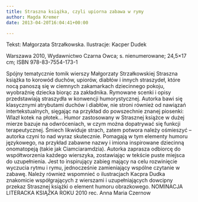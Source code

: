 ```yaml
---
title: Straszna książka, czyli upiorna zabawa w rymy
author: Magda Kremer
date: 2013-04-20T16:04:41+00:00

---
```

Tekst: Małgorzata Strzałkowska. Ilustracje: Kacper Dudek
  
Warszawa 2010, Wydawnictwo Czarna Owca; s. nienumerowane; 24,5&#215;17 cm; ISBN 978-83-7554-173-1 


  Spójny tematycznie tomik wierszy Małgorzaty Strzałkowskiej Straszna książka to korowód duchów, upiorów, diabłów i innych straszydeł, które nocą panoszą się w ciemnych zakamarkach dziecinnego pokoju, wyobraźnię dziecka biorąc za zakładnika. Rymowane scenki i opisy przedstawiają straszydła w konwencji humorystycznej. Autorka bawi się klasycznymi atrybutami duchów i diabłów, nie stroni również od nawiązań intertekstualnych, sięgając na przykład do powszechnie znanej piosenki: Wlazł kotek na płotek&#8230;
Humor zastosowany w Strasznej książce w dużej mierze bazuje na odwróceniach, w czym można dopatrywać się funkcji terapeutycznej. Śmiech likwiduje strach, zatem potwora należy ośmieszyć – autorka czyni to nad wyraz skutecznie. Pomagają w tym elementy humoru językowego, na przykład zabawne nazwy i imiona inspirowane dziecinną onomatopeją (takie jak Ciamciaramdzia).
Autorka zaprasza odbiorcę do współtworzenia każdego wierszyka, zostawiając w tekście puste miejsca do uzupełnienia. Jest to inspirujący zabieg mający na celu rozwinięcie wyczucia rytmu i rymu, jednocześnie zamieniający wspólne czytanie w zabawę. Należy również wspomnieć o ilustracjach Kacpra Dudka znakomicie współgrających z wierszami i uzupełniających dowcipny przekaz Strasznej książki o element humoru obrazkowego.
NOMINACJA LITERACKA KSIĄŻKA ROKU 2010
rec. Anna Maria Czernow
